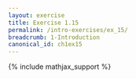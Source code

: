 ```yaml
---
layout: exercise
title: Exercise 1.15
permalink: /intro-exercises/ex_15/
breadcrumb: 1-Introduction
canonical_id: ch1ex15
---
```


{% include mathjax_support %}
